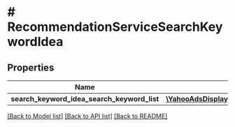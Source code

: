 # # RecommendationServiceSearchKeywordIdea

## Properties

Name | Type | Description | Notes
------------ | ------------- | ------------- | -------------
**search_keyword_idea_search_keyword_list** | [**\YahooAdsDisplayApi\Client\Model\RecommendationServiceSearchKeywordIdeaSearchKeywordList[]**](RecommendationServiceSearchKeywordIdeaSearchKeywordList.md) |  | [optional]

[[Back to Model list]](../../README.md#models) [[Back to API list]](../../README.md#endpoints) [[Back to README]](../../README.md)
